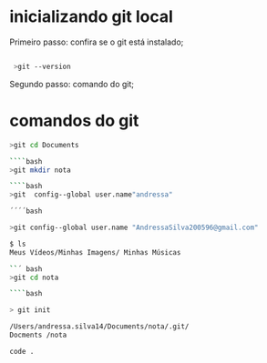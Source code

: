 # inicializando git local

Primeiro passo: confira se o git está instalado;

```bash

 >git --version
 ```
 Segundo passo: comando do git;

 # comandos do git

 ``` bash 
 >git cd Documents

 ````bash 
>git mkdir nota
 
 ````bash 
 >git  config--global user.name"andressa"

 ´´´´bash

>git config--global user.name "AndressaSilva200596@gmail.com"

$ ls
Meus Vídeos/Minhas Imagens/ Minhas Músicas 

``´ bash
>git cd nota

````bash

> git init

 /Users/andressa.silva14/Documents/nota/.git/
 Docments /nota 

 code . 



